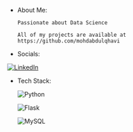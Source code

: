 * About Me:

  ```Passionate about Data Science```
  
  ```All of my projects are available at https://github.com/mohdabdulqhavi```

* Socials:

[![LinkedIn](https://img.shields.io/badge/LinkedIn-%230077B5.svg?logo=linkedin&logoColor=white)](https://linkedin.com/in/mohdabdulqhavi) 

* Tech Stack:

  ![Python](https://img.shields.io/badge/python-3670A0?style=flat-square&logo=python&logoColor=ffdd54)
  
  ![Flask](https://img.shields.io/badge/flask-%23000.svg?style=flat-square&logo=flask&logoColor=white)
  
  ![MySQL](https://img.shields.io/badge/mysql-%2300f.svg?style=flat-square&logo=mysql&logoColor=white)
